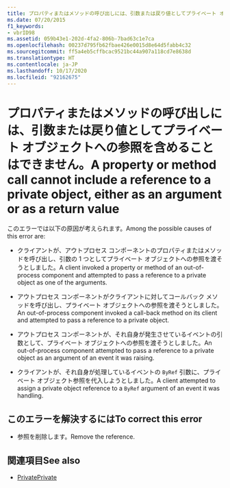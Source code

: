 ```yaml
---
title: プロパティまたはメソッドの呼び出しには、引数または戻り値としてプライベート オブジェクトへの参照を含めることはできません。
ms.date: 07/20/2015
f1_keywords:
- vbrID98
ms.assetid: 059b43e1-202d-4fa2-806b-7bad63c1e7ca
ms.openlocfilehash: 00237d795fb62fbae426e0015d8e64d5fabb4c32
ms.sourcegitcommit: ff5a4eb5cffbcac9521bc44a907a118cd7e8638d
ms.translationtype: HT
ms.contentlocale: ja-JP
ms.lasthandoff: 10/17/2020
ms.locfileid: "92162675"
---
```

# <a name="a-property-or-method-call-cannot-include-a-reference-to-a-private-object-either-as-an-argument-or-as-a-return-value"></a><span data-ttu-id="d036f-102">プロパティまたはメソッドの呼び出しには、引数または戻り値としてプライベート オブジェクトへの参照を含めることはできません。</span><span class="sxs-lookup"><span data-stu-id="d036f-102">A property or method call cannot include a reference to a private object, either as an argument or as a return value</span></span>

<span data-ttu-id="d036f-103">このエラーでは以下の原因が考えられます。</span><span class="sxs-lookup"><span data-stu-id="d036f-103">Among the possible causes of this error are:</span></span>

- <span data-ttu-id="d036f-104">クライアントが、アウトプロセス コンポーネントのプロパティまたはメソッドを呼び出し、引数の 1 つとしてプライベート オブジェクトへの参照を渡そうとしました。</span><span class="sxs-lookup"><span data-stu-id="d036f-104">A client invoked a property or method of an out-of-process component and attempted to pass a reference to a private object as one of the arguments.</span></span>

- <span data-ttu-id="d036f-105">アウトプロセス コンポーネントがクライアントに対してコールバック メソッドを呼び出し、プライベート オブジェクトへの参照を渡そうとしました。</span><span class="sxs-lookup"><span data-stu-id="d036f-105">An out-of-process component invoked a call-back method on its client and attempted to pass a reference to a private object.</span></span>

- <span data-ttu-id="d036f-106">アウトプロセス コンポーネントが、それ自身が発生させているイベントの引数として、プライベート オブジェクトへの参照を渡そうとしました。</span><span class="sxs-lookup"><span data-stu-id="d036f-106">An out-of-process component attempted to pass a reference to a private object as an argument of an event it was raising.</span></span>

- <span data-ttu-id="d036f-107">クライアントが、それ自身が処理しているイベントの `ByRef` 引数に、プライベート オブジェクト参照を代入しようとしました。</span><span class="sxs-lookup"><span data-stu-id="d036f-107">A client attempted to assign a private object reference to a `ByRef` argument of an event it was handling.</span></span>

## <a name="to-correct-this-error"></a><span data-ttu-id="d036f-108">このエラーを解決するには</span><span class="sxs-lookup"><span data-stu-id="d036f-108">To correct this error</span></span>

- <span data-ttu-id="d036f-109">参照を削除します。</span><span class="sxs-lookup"><span data-stu-id="d036f-109">Remove the reference.</span></span>

## <a name="see-also"></a><span data-ttu-id="d036f-110">関連項目</span><span class="sxs-lookup"><span data-stu-id="d036f-110">See also</span></span>

- [<span data-ttu-id="d036f-111">Private</span><span class="sxs-lookup"><span data-stu-id="d036f-111">Private</span></span>](../modifiers/private.md)
